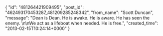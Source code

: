  {
   "id": "481264421909495",
   "post_id": "462493170453287_481209285248342",
   "from_name": "Scott Duncan",
   "message": "Dean is Dean. He is awake. He is aware. He has seen the enemy. \n\nWe act as a lifeboat when needed. He is free.",
   "created_time": "2013-02-15T10:24:14+0000"
 }
